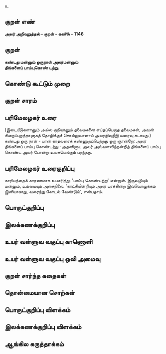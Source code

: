 உ

## குறள் எண் 

**அலர் அறிவுறுத்தல் - குறள் - கக௪௬ - 1146**

## குறள் 

**கண்டது மன்னும் ஒருநாள் அலர்மன்னும்  
திங்களைப் பாம்புகொண் டற்று.**

## கொண்டு கூட்டும் முறை


## குறள் சாரம் 


## பரிமேலழகர் உரை

(இடையீடுகளானும் அல்ல குறியானும் தலைமகனை எய்தப்பெறாத தலைமகள், அவன் சிறைப்புறத்தானாகத் தோழிக்குச் சொல்லுவாளாய் அலரறிவுறீஇ வரைவு கடாயது.) கண்டது ஒரு நாள் - யான் காதலரைக் கண்ணுறப்பெற்றது ஒரு ஞான்றே; அலர் திங்களைப் பாம்பு கொண்டற்று -அதனினாய அலர் அவ்வளவிற்றன்றித் திங்களைப் பாம்பு கொண்ட அலர் போன்று உலகமெங்கும் பரந்தது.

## பரிமேலழகர் உரைகுறிப்பு   

காரியத்தைக் காரணமாக உபசரித்து, 'பாம்பு கொண்டற்று' என்றாள். இருவழியும் மன்னும், உம்மையும் அசைநிலை. 'காட்சியின்றியும் அலர் பரக்கின்ற இவ்வொழுக்கம் இனியாகாது, வரைந்து கோடல் வேண்டும்', என்பதாம்.

## பொருட்குறிப்பு 


## இலக்கணக்குறிப்பு  


## உயர் வள்ளுவ வகுப்பு காணொளி


## உயர் வள்ளுவ வகுப்பு ஒலி அமைவு 

 
## குறள் சார்ந்த கதைகள் 


## தொன்மையான சொற்கள்


## பொருட்குறிப்பு விளக்கம்


## இலக்கணக்குறிப்பு விளக்கம்


## ஆங்கில கருத்தாக்கம் 


